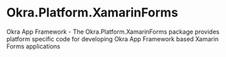 # Okra.Platform.XamarinForms
Okra App Framework - The Okra.Platform.XamarinForms package provides platform specific code for developing Okra App Framework based Xamarin Forms applications
